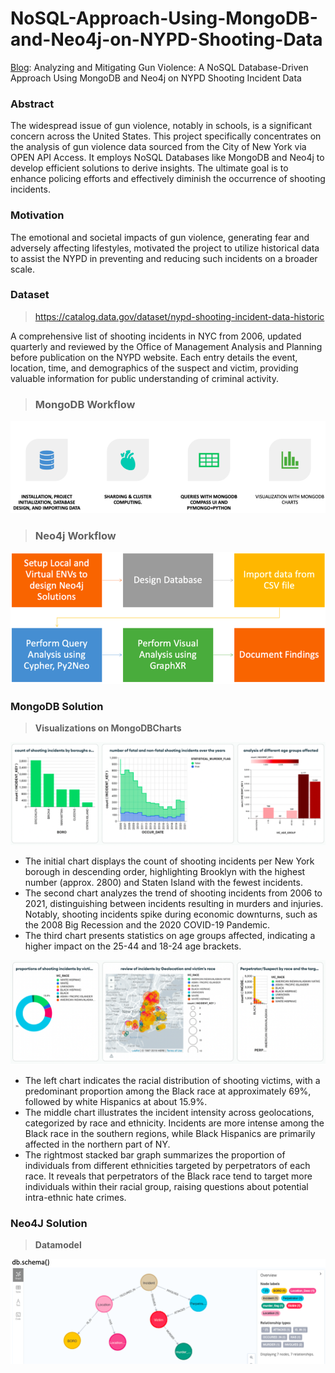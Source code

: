 # NoSQL-Approach-Using-MongoDB-and-Neo4j-on-NYPD-Shooting-Data
[Blog](https://medium.com/@sachinsm2022/accelerating-data-analytics-with-): Analyzing and Mitigating Gun Violence: A NoSQL Database-Driven Approach Using MongoDB and Neo4j on NYPD Shooting Incident Data

### Abstract
The widespread issue of gun violence, notably in schools, is a significant concern across the United States. This project specifically concentrates on the analysis of gun violence data sourced from the City of New York via OPEN API Access. It employs NoSQL Databases like MongoDB and Neo4j to develop efficient solutions to derive insights. The ultimate goal is to enhance policing efforts and effectively diminish the occurrence of shooting incidents.

### Motivation
The emotional and societal impacts of gun violence, generating fear and adversely affecting lifestyles, motivated the project to utilize historical data to assist the NYPD in preventing and reducing such incidents on a broader scale.

### Dataset
> https://catalog.data.gov/dataset/nypd-shooting-incident-data-historic

A comprehensive list of shooting incidents in NYC from 2006, updated quarterly and reviewed by the Office of Management Analysis and Planning before publication on the NYPD website. Each entry details the event, location, time, and demographics of the suspect and victim, providing valuable information for public understanding of criminal activity.

> ### MongoDB Workflow
<img align="centre" src="Images/mongodb_flowchart.png">

> ### Neo4j Workflow
<img align="centre" src="Images/neo4j_flowchart.png">

### MongoDB Solution
> **Visualizations on MongoDBCharts**

<img align="centre" src="Images/mongo1.png">

- The initial chart displays the count of shooting incidents per New York borough in descending order, highlighting Brooklyn with the highest number (approx. 2800) and Staten Island with the fewest incidents.
- The second chart analyzes the trend of shooting incidents from 2006 to 2021, distinguishing between incidents resulting in murders and injuries. Notably, shooting incidents spike during economic downturns, such as the 2008 Big Recession and the 2020 COVID-19 Pandemic.
- The third chart presents statistics on age groups affected, indicating a higher impact on the 25-44 and 18-24 age brackets.

<img align="centre" src="Images/mongo2.png">

- The left chart indicates the racial distribution of shooting victims, with a predominant proportion among the Black race at approximately 69%, followed by white Hispanics at about 15.9%.
- The middle chart illustrates the incident intensity across geolocations, categorized by race and ethnicity. Incidents are more intense among the Black race in the southern regions, while Black Hispanics are primarily affected in the northern part of NY.
- The rightmost stacked bar graph summarizes the proportion of individuals from different ethnicities targeted by perpetrators of each race. It reveals that perpetrators of the Black race tend to target more individuals within their racial group, raising questions about potential intra-ethnic hate crimes.


### Neo4J Solution

> **Datamodel**
<img align="centre" src="Images/neo4j_dbschema.png">




